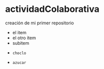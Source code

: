 # actividadColaborativa
creación de mi primer repositorio

* el item
* el otro item
*   subitem
*     choclo
*     azucar

